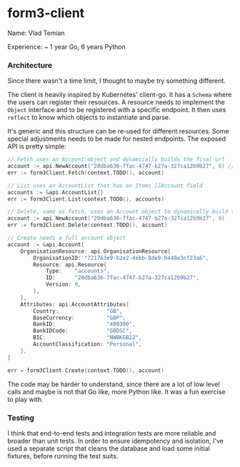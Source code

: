 # form3-client

Name: Vlad Temian

Experience: ~ 1 year Go, 6 years Python

### Architecture

Since there wasn't a time limit, I thought to maybe try something different.

The client is heavily inspired by Kubernetes' client-go. It has a `Schema` where the users can register their resources.
A resource needs to implement the `Object` interface and to be registered with a specific endpoint. It then uses
 `reflect` to know which objects to instantiate and parse.

It's generic and this structure can be re-used for different resources. Some special adjustments needs to be made for
 nested endpoints. The exposed API is pretty simple:

```go
// Fetch uses an Account object and dynamically builds the final url 
account := api.NewAccount("20dba636-7fac-4747-b27a-327ca12b9b27", 0) // helper function for &Account{...}
err := form3Client.Fetch(context.TODO(), account)
```

```go
// List uses an AccountList that has an Items []Account field
accounts := &api.AccountList{}
err := form3Client.List(context.TODO(), accounts)
```

```go
// Delete, same as fetch, uses an Account object to dynamically build the final url
account := api.NewAccount("20dba636-7fac-4747-b27a-327ca12b9b27", 0)
err := form3Client.Delete(context.TODO(), account)
```

```go
// Create needs a full account object
account := &api.Account{
    OrganisationResource: api.OrganisationResource{
        OrganisationID: "721763e9-b2e2-4ebb-8de9-b440e3cf23a6",
        Resource: api.Resource{
            Type:    "accounts",
            ID:      "20dba636-7fac-4747-b27a-327ca12b9b27",
            Version: 0,
        },
    },
    Attributes: api.AccountAttributes{
        Country:               "GB",
        BaseCurrency:          "GBP",
        BankID:                "400300",
        BankIDCode:            "GBDSC",
        BIC:                   "NWBKGB22",
        AccountClassification: "Personal",
    },
}

err = form3Client.Create(context.TODO(), account)
```

The code may be harder to understand, since there are a lot of low level calls and maybe is not that Go like,
more Python like. It was a fun exercise to play with.

### Testing

I think that end-to-end tests and integration tests are more reliable and broader than unit tests. In order to ensure
idempotency and isolation, I've used a separate script that cleans the database and load some initial fixtures,
 before running the test suits. 